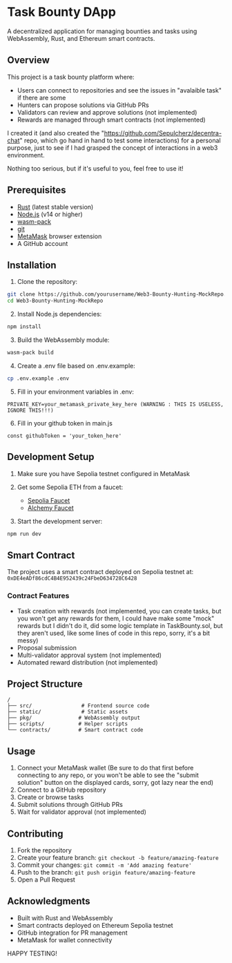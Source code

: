 # Task Bounty DApp

A decentralized application for managing bounties and tasks using WebAssembly, Rust, and Ethereum smart contracts.

## Overview

This project is a task bounty platform where:
- Users can connect to repositories and see the issues in "avalaible task" if there are some 
- Hunters can propose solutions via GitHub PRs
- Validators can review and approve solutions (not implemented)
- Rewards are managed through smart contracts (not implemented)

I created it (and also created the "https://github.com/Sepulcherz/decentra-chat" repo, which go hand in hand to test some interactions) for a personal purpose, just to see if I had grasped the concept of interactions in a web3 environment.

Nothing too serious, but if it's useful to you, feel free to use it!

## Prerequisites

- [Rust](https://rustup.rs/) (latest stable version)
- [Node.js](https://nodejs.org/) (v14 or higher)
- [wasm-pack](https://rustwasm.github.io/wasm-pack/installer/)
- [git](https://git-scm.com/)
- [MetaMask](https://metamask.io/) browser extension
- A GitHub account

## Installation

1. Clone the repository:
```bash
git clone https://github.com/yourusername/Web3-Bounty-Hunting-MockRepo.git
cd Web3-Bounty-Hunting-MockRepo
```

2. Install Node.js dependencies:
```bash
npm install
```

3. Build the WebAssembly module:
```bash
wasm-pack build
```

4. Create a .env file based on .env.example:
```bash
cp .env.example .env
```

5. Fill in your environment variables in .env:
```
PRIVATE_KEY=your_metamask_private_key_here (WARNING : THIS IS USELESS, IGNORE THIS!!!)
```

6. Fill in your github token in main.js
```
const githubToken = 'your_token_here'
```
## Development Setup

1. Make sure you have Sepolia testnet configured in MetaMask

2. Get some Sepolia ETH from a faucet:
   - [Sepolia Faucet](https://sepoliafaucet.com/)
   - [Alchemy Faucet](https://sepoliafaucet.com/)

3. Start the development server:
```bash
npm run dev
```

## Smart Contract

The project uses a smart contract deployed on Sepolia testnet at: `0xDE4eADf86cdC4B4E952439c24FbeD634728C6428`

### Contract Features
- Task creation with rewards (not implemented, you can create tasks, but you won't get any rewards for them, I could have make some "mock" rewards but I didn't do it, did some logic template in TaskBounty.sol, but they aren't used, like some lines of code in this repo, sorry, it's a bit messy)
- Proposal submission
- Multi-validator approval system (not implemented)
- Automated reward distribution (not implemented)

## Project Structure

```
/
├── src/                # Frontend source code
├── static/             # Static assets
├── pkg/               # WebAssembly output
├── scripts/           # Helper scripts
└── contracts/         # Smart contract code
```

## Usage

1. Connect your MetaMask wallet (Be sure to do that first before connecting to any repo, or you won't be able to see the "submit solution" button on the displayed cards, sorry, got lazy near the end)
2. Connect to a GitHub repository
3. Create or browse tasks
4. Submit solutions through GitHub PRs
5. Wait for validator approval (not implemented)

## Contributing

1. Fork the repository
2. Create your feature branch: `git checkout -b feature/amazing-feature`
3. Commit your changes: `git commit -m 'Add amazing feature'`
4. Push to the branch: `git push origin feature/amazing-feature`
5. Open a Pull Request

## Acknowledgments

- Built with Rust and WebAssembly
- Smart contracts deployed on Ethereum Sepolia testnet
- GitHub integration for PR management
- MetaMask for wallet connectivity

HAPPY TESTING!
